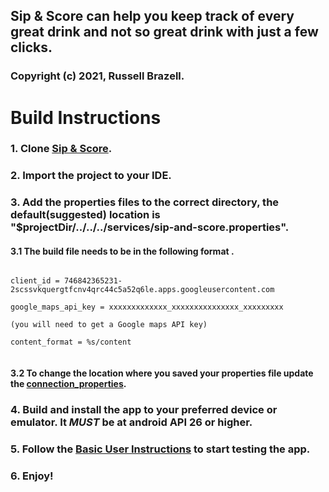 ## **Sip & Score** can help you keep track of every great drink and not so great drink with just a few clicks.

### Copyright (c) 2021, Russell Brazell.

# Build Instructions

### 1. Clone [Sip & Score](https://github.com/ddc-java-12/personal-android-project-rbrazell1).

### 2. Import the project to your IDE.

### 3. Add the properties files to the correct directory, the default(suggested) location is "$projectDir/../../../services/sip-and-score.properties".
#### 3.1 The build file needs to be in the following format .
```text

client_id = 746842365231-2scssvkquergtfcnv4qrc44c5a52q6le.apps.googleusercontent.com

google_maps_api_key = xxxxxxxxxxxxx_xxxxxxxxxxxxxxx_xxxxxxxxx 

(you will need to get a Google maps API key)

content_format = %s/content


```
#### 3.2 To change the location where you saved your properties file update the [connection_properties](build.gradle).

### 4. Build and install the app to your preferred device or emulator. It _MUST_ be at android API 26 or higher.

### 5. Follow the [Basic User Instructions](docs/instructions.md) to start testing the app.

### 6. Enjoy!